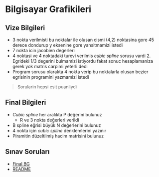 # Bilgisayar Grafikileri 

## Vize Bilgileri

- 3 nokta verilmisti bu noktalar ile olusan cismi (4,2) noktasina gore 45 derece dondurup y eksenine gore yansitmamizi istedi
- 7 nokta icin jacobien degerleri
- 4 noktasi ve 4 noktadaki turevi verilmis *cubic spline* sorusu vardi 2.  Egrideki 1/3 degerini bulmamizi istiyordu fakat sonuc hesaplamaniza gerek yok matris carpimi yeterli dedi
- Program sorusu olarakta 4 nokta verip bu noktalarla olusan bezier egrisinin programini yazmamizi istedi

> Sorularin hepsi esit puanliydi

## Final Bilgileri

- *Cubic spline* her aralıkta P değerini bulunuz
  - R ve 3 nokta değerleri verildi
- B spline eğrisi büyük N değerlerini bulunuz
- 4 nokta için *cubic spline* denklemlerini yazınır
- Piramitin düzeltilmiş hacim matrisini bulunuz
<!--Index-->

## Sınav Soruları

- [Final BG](./S%C4%B1nav%20Sorular%C4%B1/Final%20BG.pdf)
- [README](./S%C4%B1nav%20Sorular%C4%B1/README.md)



<!--Index-->
